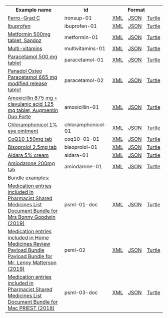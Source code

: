 <table class="list" width="100%">            
   <tr>
     <th>Example name</th>
     <th>id</th>
     <th colspan="3">Format</th>
   </tr>
   <tr>
      <td><a href="Medication-ironsup-01.html">Ferro-Grad C</a></td>
      <td>ironsup-01</td>
      <td><a href="Medication-ironsup-01.xml.html">XML</a></td>
      <td><a href="Medication-ironsup-01.json.html">JSON</a></td>
      <td><a href="Medication-ironsup-01.ttl.html">Turtle</a></td>
   </tr>
   <tr>
      <td><a href="Medication-ibuprofen-01.html">Ibuprofen</a></td>
      <td>ibuprofen-01</td>
      <td><a href="Medication-ibuprofen-01.xml.html">XML</a></td>
      <td><a href="Medication-ibuprofen-01.json.html">JSON</a></td>
      <td><a href="Medication-ibuprofen-01.ttl.html">Turtle</a></td>
   </tr>
   <tr>
      <td><a href="Medication-metformin-01.html">Metformin 500mg tablet, Sandoz</a></td>
      <td>metformin-01</td>
      <td><a href="Medication-metformin-01.xml.html">XML</a></td>
      <td><a href="Medication-metformin-01.json.html">JSON</a></td>
      <td><a href="Medication-metformin-01.ttl.html">Turtle</a></td>
   </tr>
   <tr>
      <td><a href="Medication-multivitamins-01.html">Multi-vitamins</a></td>
      <td>multivitamins-01</td>
      <td><a href="Medication-multivitamins-01.xml.html">XML</a></td>
      <td><a href="Medication-multivitamins-01.json.html">JSON</a></td>
      <td><a href="Medication-multivitamins-01.ttl.html">Turtle</a></td>
   </tr>
   <tr>
      <td><a href="Medication-paracetamol-01.html">Paracetamol 500 mg tablet</a></td>
      <td>paracetamol-01</td>
      <td><a href="Medication-paracetamol-01.xml.html">XML</a></td>
      <td><a href="Medication-paracetamol-01.json.html">JSON</a></td>
      <td><a href="Medication-paracetamol-01.ttl.html">Turtle</a></td>
   </tr>
   <tr>
      <td><a href="Medication-paracetamol-02.html">Panadol Osteo Paracetamol 665 mg modified release tablet</a></td>
      <td>paracetamol-02</td>
      <td><a href="Medication-paracetamol-02.xml.html">XML</a></td>
      <td><a href="Medication-paracetamol-02.json.html">JSON</a></td>
      <td><a href="Medication-paracetamol-02.ttl.html">Turtle</a></td>
   </tr>
   <tr>
      <td><a href="Medication-amoxicillin-01.html">Amoxicillin 875 mg + clavulanic acid 125 mg tablet, Augmentin Duo Forte</a></td>
      <td>amoxicillin-01</td>
      <td><a href="Medication-amoxicillin-01.xml.html">XML</a></td>
      <td><a href="Medication-amoxicillin-01.json.html">JSON</a></td>
      <td><a href="Medication-amoxicillin-01.ttl.html">Turtle</a></td>
   </tr>
   <tr>
      <td><a href="Medication-chloramphenicol-01.html">Chloramphenicol 1% eye ointment</a></td>
      <td>chloramphenicol-01</td>
      <td><a href="Medication-chloramphenicol-01.xml.html">XML</a></td>
      <td><a href="Medication-chloramphenicol-01.json.html">JSON</a></td>
      <td><a href="Medication-chloramphenicol-01.ttl.html">Turtle</a></td>
   </tr>
   <tr>
      <td><a href="Medication-coq10-01-01.html">CoQ10 150mg tab</a></td>
      <td>coq10-01-01</td>
      <td><a href="Medication-coq10-01-01.xml.html">XML</a></td>
      <td><a href="Medication-coq10-01-01.json.html">JSON</a></td>
      <td><a href="Medication-coq10-01-01.ttl.html">Turtle</a></td>
   </tr>
   <tr>
      <td><a href="Medication-bisoprolol-01.html">Bisoprolol 2.5mg tab</a></td>
      <td>bisoprolol-01</td>
      <td><a href="Medication-bisoprolol-01.xml.html">XML</a></td>
      <td><a href="Medication-bisoprolol-01.json.html">JSON</a></td>
      <td><a href="Medication-bisoprolol-01.ttl.html">Turtle</a></td>
   </tr>
   <tr>
      <td><a href="Medication-aldara-01.html">Aldara 5% cream</a></td>
      <td>aldara-01</td>
      <td><a href="Medication-aldara-01.xml.html">XML</a></td>
      <td><a href="Medication-aldara-01.json.html">JSON</a></td>
      <td><a href="Medication-aldara-01.ttl.html">Turtle</a></td>
   </tr>
   <tr>
      <td><a href="Medication-amiodarone-01.html">Amiodarone 200mg tab</a></td>
      <td>amiodarone-01</td>
      <td><a href="Medication-amiodarone-01.xml.html">XML</a></td>
      <td><a href="Medication-amiodarone-01.json.html">JSON</a></td>
      <td><a href="Medication-amiodarone-01.ttl.html">Turtle</a></td>
   </tr>
   <tr>
      <td colspan="5">Bundle examples:</td>
   </tr>
   <tr>
      <td><a href="Bundle-psml-01-doc.html">Medication entries included in Pharmacist Shared Medicines List Document Bundle for Mrs Bonny Goodwin (2019)</a></td>
      <td>psml-01-doc</td>
      <td><a href="Bundle-psml-01-doc.xml.html">XML</a></td>
      <td><a href="Bundle-psml-01-doc.json.html">JSON</a></td>
      <td><a href="Bundle-psml-01-doc.ttl.html">Turtle</a></td>
   </tr>
   <tr>
      <td><a href="Bundle-psml-02.html">Medication entries included in Home Medicines Review Payload Bundle Payload Bundle for Mr. Lenny Matterson (2019)</a></td>
      <td>psml-02</td>
      <td><a href="Bundle-psml-02.xml.html">XML</a></td>
      <td><a href="Bundle-psml-02.json.html">JSON</a></td>
      <td><a href="Bundle-psml-02.ttl.html">Turtle</a></td>
   </tr>
   <tr>
      <td><a href="Bundle-psml-03-doc.html">Medication entries included in Pharmacist Shared Medicines List Document Bundle for Mac PRIEST (2018)</a></td>
      <td>psml-03-doc</td>
      <td><a href="Bundle-psml-03-doc.xml.html">XML</a></td>
      <td><a href="Bundle-psml-03-doc.json.html">JSON</a></td>
      <td><a href="Bundle-psml-03-doc.ttl.html">Turtle</a></td>
   </tr> 
</table>